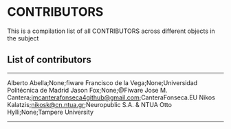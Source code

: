 
# CONTRIBUTORS
This is a compilation list of all CONTRIBUTORS across different objects in the subject

## List of contributors
___
Alberto Abella;None;fiware
Francisco de la Vega;None;Universidad Politécnica de Madrid
Jason Fox;None;@Fiware
Jose M. Cantera;jmcanterafonseca4github@gmail.com;CanteraFonseca.EU
Nikos Kalatzis;nikosk@cn.ntua.gr;Neuropublic S.A. & NTUA
Otto Hylli;None;Tampere University

---

